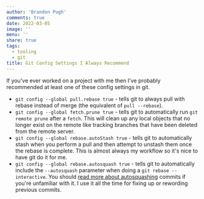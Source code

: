 ```yaml
---
author: 'Brandon Pugh'
comments: true
date: 2022-03-05
image: ''
menu: ''
share: true
tags:
  - tooling
  - git
title: Git Config Settings I Always Recommend
---
```


If you've ever worked on a project with me then I've probably recommended at least one of these config settings in git.

* `git config --global pull.rebase true` - tells git to always pull with rebase instead of merge (the equivalent of `pull --rebase`).
* `git config --global fetch.prune true` - tells git to automatically run `git remote prune` after a `fetch`. This will clean up any local objects that no longer exist on the remote like tracking branches that have been deleted from the remote server.
* `git config --global rebase.autoStash true` - tells git to automatically stash when you perform a pull and then attempt to unstash them once the rebase is complete. This is almost always my workflow so it's nice to have git do it for me.
* `git config --global rebase.autosquash true` - tells git to automatically include the `--autosquash` parameter when doing a `git rebase --interactive`. You should [read more about autosquashing](https://thoughtbot.com/blog/autosquashing-git-commits) commits if you're unfamiliar with it. I use it all the time for fixing up or rewording previous commits.
